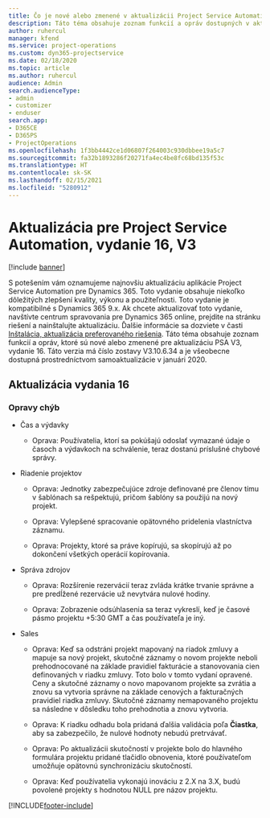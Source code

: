 ```yaml
---
title: Čo je nové alebo zmenené v aktualizácii Project Service Automation, vydanie 16, V3
description: Táto téma obsahuje zoznam funkcií a opráv dostupných v aktualizácii Project Service Automation, vydanie 16, V3
author: ruhercul
manager: kfend
ms.service: project-operations
ms.custom: dyn365-projectservice
ms.date: 02/18/2020
ms.topic: article
ms.author: ruhercul
audience: Admin
search.audienceType:
- admin
- customizer
- enduser
search.app:
- D365CE
- D365PS
- ProjectOperations
ms.openlocfilehash: 1f3bb4442ce1d06807f264003c930dbbee19a5c7
ms.sourcegitcommit: fa32b1893286f20271fa4ec4be8fc68bd135f53c
ms.translationtype: HT
ms.contentlocale: sk-SK
ms.lasthandoff: 02/15/2021
ms.locfileid: "5280912"
---
```

# <a name="project-service-automation-update-release-16-v3"></a>Aktualizácia pre Project Service Automation, vydanie 16, V3

[!include [banner](../includes/psa-now-project-operations.md)]

S potešením vám oznamujeme najnovšiu aktualizáciu aplikácie Project Service Automation pre Dynamics 365. Toto vydanie obsahuje niekoľko dôležitých zlepšení kvality, výkonu a použiteľnosti.  Toto vydanie je kompatibilné s Dynamics 365 9.x. Ak chcete aktualizovať toto vydanie, navštívte centrum spravovania pre Dynamics 365 online, prejdite na stránku riešení a nainštalujte aktualizáciu. Ďalšie informácie sa dozviete v časti [Inštalácia, aktualizácia preferovaného riešenia](https://docs.microsoft.com/dynamics365/project-service/upgrade-psa-home-page).
Táto téma obsahuje zoznam funkcií a opráv, ktoré sú nové alebo zmenené pre aktualizáciu PSA V3, vydanie 16. Táto verzia má číslo zostavy V3.10.6.34 a je všeobecne dostupná prostredníctvom samoaktualizácie v januári 2020.


## <a name="update-release-16"></a>Aktualizácia vydania 16

### <a name="bug-fixes"></a>Opravy chýb

-   Čas a výdavky

    -   Oprava: Používatelia, ktorí sa pokúšajú odoslať vymazané údaje o časoch a výdavkoch na schválenie, teraz dostanú príslušné chybové správy.

-   Riadenie projektov

    -   Oprava: Jednotky zabezpečujúce zdroje definované pre členov tímu v šablónach sa rešpektujú, pričom šablóny sa použijú na nový projekt.

    -   Oprava: Vylepšené spracovanie opätovného pridelenia vlastníctva záznamu.

    -   Oprava: Projekty, ktoré sa práve kopírujú, sa skopírujú až po dokončení všetkých operácií kopírovania.

-   Správa zdrojov

    -   Oprava: Rozšírenie rezervácií teraz zvláda krátke trvanie správne a pre predĺžené rezervácie už nevytvára nulové hodiny.

    -   Oprava: Zobrazenie odsúhlasenia sa teraz vykreslí, keď je časové pásmo projektu +5:30 GMT a čas používateľa je iný.

-   Sales

    -   Oprava: Keď sa odstráni projekt mapovaný na riadok zmluvy a mapuje sa nový projekt, skutočné záznamy o novom projekte neboli prehodnocované na základe pravidiel fakturácie a stanovovania cien definovaných v riadku zmluvy. Toto bolo v tomto vydaní opravené. Ceny a skutočné záznamy o novo mapovanom projekte sa zvrátia a znovu sa vytvoria správne na základe cenových a fakturačných pravidiel riadka zmluvy. Skutočné záznamy nemapovaného projektu sa následne v dôsledku toho prehodnotia a znovu vytvoria.

    -   Oprava: K riadku odhadu bola pridaná ďalšia validácia poľa **Čiastka**, aby sa zabezpečilo, že nulové hodnoty nebudú pretrvávať.

    -   Oprava: Po aktualizácii skutočností v projekte bolo do hlavného formulára projektu pridané tlačidlo obnovenia, ktoré používateľom umožňuje opätovnú synchronizáciu skutočností.

    -   Oprava: Keď používatelia vykonajú inováciu z 2.X na 3.X, budú povolené projekty s hodnotou NULL pre názov projektu.



[!INCLUDE[footer-include](../includes/footer-banner.md)]
